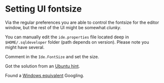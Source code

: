 # Setting UI fontsize

Via the regular preferences you are able to control the fontsize for the editor window, but the rest of the UI might be somewhat _clunky_.

You can manually edit the `ide.properties` file located deep in `$HOME/.sqldeveloper` folder (path depends on version). Please note you might have several.

Comment in the `Ide.FontSize` and set the size.

Got the solution from an [Ubuntu hint](https://ubuntuforums.org/showthread.php?t=1174026).

Found a [Windows equivalent](http://www.thatjeffsmith.com/archive/2013/12/how-to-change-the-ui-font-size-for-oracle-sql-developer/) Googling.



